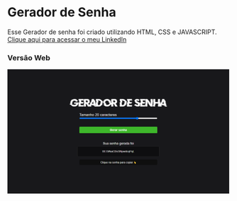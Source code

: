 # Gerador de Senha 

Esse Gerador de senha foi criado utilizando HTML, CSS e JAVASCRIPT. <br/>
<a href="https://www.linkedin.com/in/luana-reis-53946423b/"> Clique aqui para acessar o meu LinkedIn</a>
### Versão Web

<img src="https://raw.githubusercontent.com/luanareis00/password-generator/92728dee42674fe7b01e9b1094f1a37e11758528/assets/preview.png" width="500px"/>

